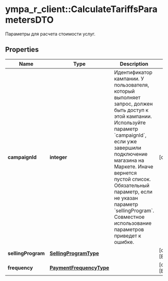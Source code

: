 # ympa_r_client::CalculateTariffsParametersDTO

Параметры для расчета стоимости услуг.

## Properties
Name | Type | Description | Notes
------------ | ------------- | ------------- | -------------
**campaignId** | **integer** | Идентификатор кампании. У пользователя, который выполняет запрос, должен быть доступ к этой кампании.  Используйте параметр &#x60;campaignId&#x60;, если уже завершили подключение магазина на Маркете. Иначе вернется пустой список.  Обязательный параметр, если не указан параметр &#x60;sellingProgram&#x60;. Совместное использование параметров приведет к ошибке.  | [optional] 
**sellingProgram** | [**SellingProgramType**](SellingProgramType.md) |  | [optional] [Enum: ] 
**frequency** | [**PaymentFrequencyType**](PaymentFrequencyType.md) |  | [optional] [Enum: ] 


